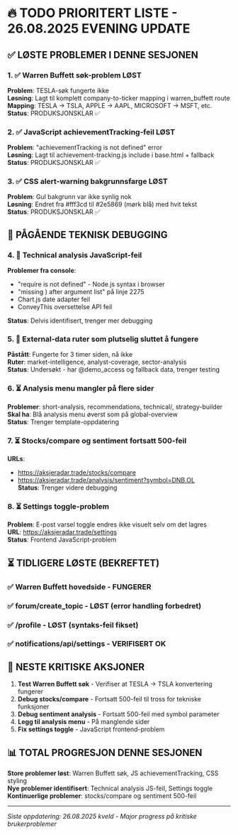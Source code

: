 # 🔥 TODO PRIORITERT LISTE - 26.08.2025 EVENING UPDATE

## ✅ LØSTE PROBLEMER I DENNE SESJONEN

### 1. ✅ Warren Buffett søk-problem LØST
**Problem**: TESLA-søk fungerte ikke  
**Løsning**: Lagt til komplett company-to-ticker mapping i warren_buffett route  
**Mapping**: TESLA → TSLA, APPLE → AAPL, MICROSOFT → MSFT, etc.  
**Status**: PRODUKSJONSKLAR ✅

### 2. ✅ JavaScript achievementTracking-feil LØST  
**Problem**: "achievementTracking is not defined" error  
**Løsning**: Lagt til achievement-tracking.js include i base.html + fallback  
**Status**: PRODUKSJONSKLAR ✅

### 3. ✅ CSS alert-warning bakgrunnsfarge LØST
**Problem**: Gul bakgrunn var ikke synlig nok  
**Løsning**: Endret fra #fff3cd til #2e5869 (mørk blå) med hvit tekst  
**Status**: PRODUKSJONSKLAR ✅

## 🔄 PÅGÅENDE TEKNISK DEBUGGING

### 4. 🔄 Technical analysis JavaScript-feil
**Problemer fra console**:
- "require is not defined" - Node.js syntax i browser
- "missing ) after argument list" på linje 2275
- Chart.js date adapter feil
- ConveyThis oversettelse API feil

**Status**: Delvis identifisert, trenger mer debugging

### 5. 🔄 External-data ruter som plutselig sluttet å fungere
**Påstått**: Fungerte for 3 timer siden, nå ikke  
**Ruter**: market-intelligence, analyst-coverage, sector-analysis  
**Status**: Undersøkt - har @demo_access og fallback data, trenger testing

### 6. ⏳ Analysis menu mangler på flere sider
**Problemer**: short-analysis, recommendations, technical/, strategy-builder  
**Skal ha**: Blå analysis menu øverst som på global-overview  
**Status**: Trenger template-oppdatering

### 7. ⏳ Stocks/compare og sentiment fortsatt 500-feil
**URLs**: 
- https://aksjeradar.trade/stocks/compare
- https://aksjeradar.trade/analysis/sentiment?symbol=DNB.OL  
**Status**: Trenger videre debugging

### 8. ⏳ Settings toggle-problem  
**Problem**: E-post varsel toggle endres ikke visuelt selv om det lagres  
**URL**: https://aksjeradar.trade/settings  
**Status**: Frontend JavaScript-problem

## ⏳ TIDLIGERE LØSTE (BEKREFTET)

### ✅ Warren Buffett hovedside - FUNGERER
### ✅ forum/create_topic - LØST (error handling forbedret)
### ✅ /profile - LØST (syntaks-feil fikset)
### ✅ notifications/api/settings - VERIFISERT OK

## 🎯 NESTE KRITISKE AKSJONER

1. **Test Warren Buffett søk** - Verifiser at TESLA → TSLA konvertering fungerer
2. **Debug stocks/compare** - Fortsatt 500-feil til tross for tekniske funksjoner
3. **Debug sentiment analysis** - Fortsatt 500-feil med symbol parameter
4. **Legg til analysis menu** - På manglende sider
5. **Fix settings toggle** - JavaScript frontend-problem

## 📊 TOTAL PROGRESJON DENNE SESJONEN

**Store problemer løst**: Warren Buffett søk, JS achievementTracking, CSS styling  
**Nye problemer identifisert**: Technical analysis JS-feil, Settings toggle  
**Kontinuerlige problemer**: stocks/compare og sentiment 500-feil  

---
*Siste oppdatering: 26.08.2025 kveld - Major progress på kritiske brukerproblemer*
